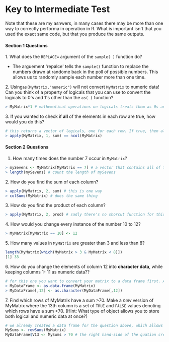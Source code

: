 # Key to Intermediate Test

Note that these are my asnwers, in many cases there may be more than one way to correctly performa in operation in R. What is important isn't that you used the exact same code, but that you produce the same outputs.

#### Section 1 Questions
<span>1.</span> What does the ````REPLACE=```` argument of the ````sample( )```` function do?
 
* The arguement 'repalce' tells the ``sample()`` function to replace the numbers drawn at randome back in the poll of possible numbers. This allows us to randomly sample each number more than one time.

<span>2.</span> Using````as(MyMatrix,"numeric")```` will not convert ````MyMatrix```` to numeric data! Can you think of a property of logicals that you can use to convert the logicals to 0's and 1's other than the ````as( )```` function?

````r
> MyMatrix*1 # mathematical operations on logicals treats them as 0s and 1s.
````

<span>3.</span> If you wanted to check if **all** of the elements in each row are true, how would you do this?

````r
# this returns a vector of logicals, one for each row. If true, then all values in a row are true.
> apply(MyMatrix, 1, sum) == ncol(MyMatrix)
````

#### Section 2 Questions

1. How many times does the number 7 occur in ````MyMatrix````?

````r
> mySevens <- MyMatrix[MyMatrix == 7] # a vector that contains all of the 7s 
> length(mySevens) # count the length of mySevens
````

<span>2.</span> How do you find the sum of each column?

````r
> apply(MyMatrix, 2, sum) # this is one way
> colSums(MyMatrix) # does the same thing
````
<span>3.</span> How do you find the product of each column?

````r
> apply(MyMatrix, 2, prod) # sadly there's no shorcut function for this one
````

<span>4.</span> How would you change every instance of the number 10 to 12?

````r
> MyMatrix[MyMatrix == 10] <- 12
````

<span>5.</span> How many values in ````MyMatrix```` are greater than 3 and less than 8?

````r
length(MyMatrix[which(MyMatrix > 3 & MyMatrix < 8)])
[1] 33
````

<span>6.</span> How do you change the elements of column 12 into **character data**, while keeping columns 1- 11 as numeric data??

````r
# for this one you want to convert your matrix to a data frame first. A data frame is useful because it can contain values with different object types (e.g., characters, logicals, numerics).
> MyDataFrame <- as.data.frame(MyMatrix)
> MyDataFrame[,12] <- as.character(MyDataFrame[,12])
````

<span>7.</span> Find which rows of MyMatrix have a sum >70. Make a *new* version of MyMatrix where the 13th column is a set of ````TRUE```` and ````FALSE```` values denoting which rows have a sum >70. (Hint: What type of object allows you to store both logical and numeric data at once?)

````r
# we already created a data frame for the question above, which allows multiple multiple data types!
MySums <- rowSums(MyMatrix)
MyDataFrame$V13 <- MySums > 70 # the right hand-side of the quation creates a list of logicals corresponding to the arguement
````